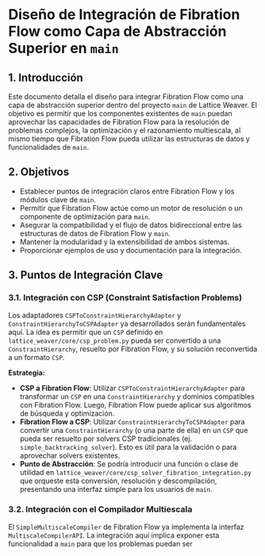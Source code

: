 # Diseño de Integración de Fibration Flow como Capa de Abstracción Superior en `main`

## 1. Introducción
Este documento detalla el diseño para integrar Fibration Flow como una capa de abstracción superior dentro del proyecto `main` de Lattice Weaver. El objetivo es permitir que los componentes existentes de `main` puedan aprovechar las capacidades de Fibration Flow para la resolución de problemas complejos, la optimización y el razonamiento multiescala, al mismo tiempo que Fibration Flow pueda utilizar las estructuras de datos y funcionalidades de `main`.

## 2. Objetivos
*   Establecer puntos de integración claros entre Fibration Flow y los módulos clave de `main`.
*   Permitir que Fibration Flow actúe como un motor de resolución o un componente de optimización para `main`.
*   Asegurar la compatibilidad y el flujo de datos bidireccional entre las estructuras de datos de Fibration Flow y `main`.
*   Mantener la modularidad y la extensibilidad de ambos sistemas.
*   Proporcionar ejemplos de uso y documentación para la integración.

## 3. Puntos de Integración Clave

### 3.1. Integración con CSP (Constraint Satisfaction Problems)
Los adaptadores `CSPToConstraintHierarchyAdapter` y `ConstraintHierarchyToCSPAdapter` ya desarrollados serán fundamentales aquí. La idea es permitir que un `CSP` definido en `lattice_weaver/core/csp_problem.py` pueda ser convertido a una `ConstraintHierarchy`, resuelto por Fibration Flow, y su solución reconvertida a un formato `CSP`.

**Estrategia:**
*   **CSP a Fibration Flow**: Utilizar `CSPToConstraintHierarchyAdapter` para transformar un `CSP` en una `ConstraintHierarchy` y dominios compatibles con Fibration Flow. Luego, Fibration Flow puede aplicar sus algoritmos de búsqueda y optimización.
*   **Fibration Flow a CSP**: Utilizar `ConstraintHierarchyToCSPAdapter` para convertir una `ConstraintHierarchy` (o una parte de ella) en un `CSP` que pueda ser resuelto por solvers CSP tradicionales (ej. `simple_backtracking_solver`). Esto es útil para la validación o para aprovechar solvers existentes.
*   **Punto de Abstracción**: Se podría introducir una función o clase de utilidad en `lattice_weaver/core/csp_solver_fibration_integration.py` que orqueste esta conversión, resolución y descompilación, presentando una interfaz simple para los usuarios de `main`.

### 3.2. Integración con el Compilador Multiescala
El `SimpleMultiscaleCompiler` de Fibration Flow ya implementa la interfaz `MultiscaleCompilerAPI`. La integración aquí implica exponer esta funcionalidad a `main` para que los problemas puedan ser 
